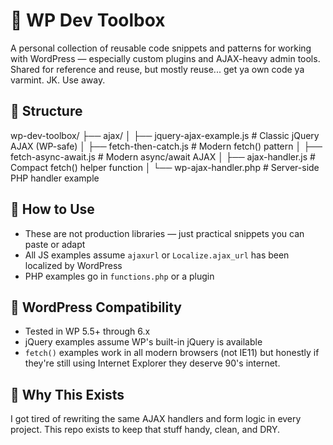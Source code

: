 # 🧰 WP Dev Toolbox

A personal collection of reusable code snippets and patterns for working with WordPress — especially custom plugins and AJAX-heavy admin tools. Shared for reference and reuse, but mostly reuse... get ya own code ya varmint. JK. Use away.

## 📂 Structure

wp-dev-toolbox/
├── ajax/
│   ├── jquery-ajax-example.js         # Classic jQuery AJAX (WP-safe)
│   ├── fetch-then-catch.js            # Modern fetch() pattern
│   ├── fetch-async-await.js           # Modern async/await AJAX
│   ├── ajax-handler.js                # Compact fetch() helper function
│   └── wp-ajax-handler.php            # Server-side PHP handler example


## 🚀 How to Use

- These are not production libraries — just practical snippets you can paste or adapt
- All JS examples assume `ajaxurl` or `Localize.ajax_url` has been localized by WordPress
- PHP examples go in `functions.php` or a plugin

## 🔐 WordPress Compatibility

- Tested in WP 5.5+ through 6.x
- jQuery examples assume WP's built-in jQuery is available
- `fetch()` examples work in all modern browsers (not IE11) but honestly if they're still using Internet Explorer they deserve 90's internet.

## 📌 Why This Exists

I got tired of rewriting the same AJAX handlers and form logic in every project. This repo exists to keep that stuff handy, clean, and DRY.